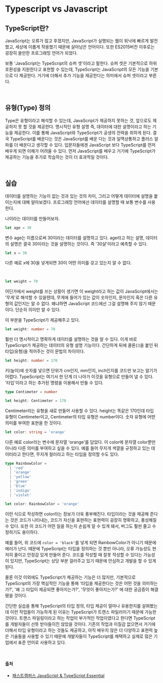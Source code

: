 # Typescript vs Javascript

## TypeScript란?

JavaScript는 오류가 많고 후졌지만, JavaScript가 실행되는 웹이 워낙에 빠르게 발전했고, 세상에 이롭게 작용했기 때문에 살아남은 언어이다. 또한 ES2015버전 이후로는 굉장히 쓸만한 프로그래밍 언어가 되었다.

보통 'JavaScript는 TypeScript의 슈퍼 셋'이라고 말한다. 슈퍼 셋은 기본적으로 하위 호환성을 지원한다고 표현할 수 있는데, TypeScript는 JavaScript의 모든 기능을 기본으로 다 제공한다. 거기에 더해서 추가 기능을 제공한다는 의미에서 슈퍼 셋이라고 부른다.

<br />

## 유형(Type) 정의

Type은 유형이라고 해석할 수 있는데, JavaScript가 제공하지 못하는 것, 앞으로도 제공하지 못 할 것을 제공한다. 명시적인 유형 설명 즉, 데이터에 대한 설명이라고 하는 기능을 제공한다. 이를 통해 JavaScript와 TypeScript가 공생의 전략을 취하게 된다. 결국 TypeScript를 배운다는 것은 JavaScript를 배운 다는 것과 일맥상통하고 플러스 알파를 더 배운다고 생각할 수 있다. 입문자들에겐 JavaScript 보다 TypeScript를 먼저 배우게 되면 이해가 어려울 수 있다. 먼저 JavaScript를 배우고 거기에 TypeScript가 제공하는 기능을 추가로 학습하는 것이 더 효과적일 것이다.

<br />

## 실습

데이터를 설명하는 기능이 없는 것과 있는 것의 차이, 그리고 어떻게 데이터에 설명을 붙이는지에 대해 알아보겠다. 프로그래밍 언어에선 데이터를 설명할 때 보통 변수를 사용한다.

나이라는 데이터를 만들어보자.

```js
let age = 30
```

변수 age는 이름으로써 30이라는 데이터를 설명하고 있다. age라고 하는 설명, 데이터의 설명은 결국 30이라는 것을 설명하는 것이다. 즉 '30살'이라고 예측할 수 있다.

```js
let x = 30
```

다른 예로 x에 30을 넣게되면 30이 어떤 의미를 갖고 있는지 알 수 없다.

<br />

```js
let weight = 70
```

어딘가에서 weight를 쓰는 상황이 생기면 이 weight라고 하는 값이 JavaScript에서는 '무게'로 해석할 수 있을텐데, 무게에 들어가 있는 값이 숫자인지, 문자인지 혹은 다른 유형의 값인지는 알 수 없다. 왜냐하면 JavaScript 코드에선 그걸 설명해 주지 않기 때문이다. 단순히 의미만 알 수 있다.

이 부분을 TypeScript가 제공해주고 있다.

```ts
let weight: number = 70
```

훨씬 더 명시적이고 명확하게 데이터를 설명하는 것을 알 수 있다. 이게 바로 TypeScript가 제공하는 데이터의 유형 설명 기능이다. 간단하게 뒤에 콜론(:)을 붙인 뒤 타입(유형)을 적어주는 것이 문법의 차이이다.

```ts
let height: number = 170
```

키(높이)에 숫자를 넣으면 단위가 cm인지, mm인지, inch인지를 코드만 보고는 알기가 어렵다. TypeScript는 여기서 한 단계 더 나아가 이것을 유형으로 만들어 낼 수 있다. '타입'이라고 하는 추가된 명령을 이용해서 만들 수 있다.

```ts
type Centimeter = number

let height: Centimeter = 170
```

Centimeter라는 유형을 새로 만들어 사용할 수 있다. height는 똑같은 170인데 타입 유형이 Centimeter이고, Centimeter의 타입 유형은 number이다. 숫자 유형에 어떤 의미를 부여한 표현을 한 것이다.

```ts
let color: string = 'orange'
```

다른 예로 color라는 변수에 문자열 'orange'를 담았다. 이 color에 문자열 color뿐만 아니라 다른 의미를 부여하고 싶을 수 있다. 예를 들어 무지개 색깔을 규정하고 있는 데이터라고 한다면, 무지개 컬러라고 하는 타입을 정의할 수도 있다.

```ts
type RainbowColor =
  | 'red'
  | 'orange'
  | 'yellow'
  | 'green'
  | 'blue'
  | 'indigo'
  | 'violet'

let color: RainbowColor = 'orange'
```

이런 식으로 작성하면 color라는 정보가 더욱 풍부해진다. 타입이라는 것을 제공해 준다는 것은 코드가 나타내는, 코드가 자신을 표현하는 표현력이 굉장히 명확하고, 풍성해질 수 있다. 또한 이 코드가 어떤 일을 하는지 손쉽게 알 수 있게 돼서, 버그도 훨씬 줄고 수정하기도 용이하다.

예를 들어, 위 코드에 `color = 'black'`를 넣게 되면 RainbowColor가 아니기 때문에 에러가 난다. 때문에 TypeScript는 타입을 정의하는 것 뿐만 아니라, 오류 가능성도 현저히 줄이고 안정감 있게 만들어 준다. 코드를 작성할 때 잘못 작성할 수 있다는 가능성이 있지만, TypeScript는 상당 부분 걸러주고 있기 때문에 안심하고 개발을 할 수 있게 된다.

물론 이것 이외에도 TypeScript가 제공하는 기능은 더 많지만, 기본적으로 TypeScript의 가장 핵심적인 기능을 통해 '타입을 제공한다는 것은 어떤 것을 의미하는가?', '왜 그 타입이 제공되면 좋아지는가?', '무엇이 좋아지는가?' 에 대한 궁금증이 해결됐을 것이다.

간단한 실습을 통해 TypeScript의 타입 정의, 타입 제공이 얼마나 유용한지를 살펴봤는데 이런 작업들이 가능하게 된 이유는 TypeScript가 트랜스 파일러이기 때문에 가능한 것이다. 트랜스 파일링이라고 하는 작업이 부가적인 작업이였다고 한다면 TypeScript를 개발자들이 선뜻 받아들이진 않았을 것이다. 기존의 작업과 이질감 없으면서 거기에 더해서 타입 유형이라고 하는 것들도 제공하고, 아직 배우지 않은 더 다양하고 표현력 높은 기술들을 사용할 수 있기 때문에 개발자들이 TypeScript를 채택하고 실제로 많은 기업에서 표준 언어로 사용하고 있다.

<br />

#### 출처

- [패스트캠퍼스 JavaScript & TypeScript Essential](https://fastcampus.co.kr/dev_academy_kmt1)
